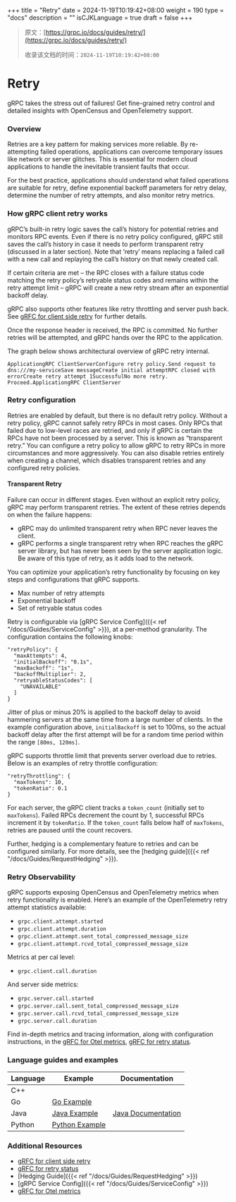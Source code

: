+++
title = "Retry"
date = 2024-11-19T10:19:42+08:00
weight = 190
type = "docs"
description = ""
isCJKLanguage = true
draft = false
+++

> 原文：[https://grpc.io/docs/guides/retry/](https://grpc.io/docs/guides/retry/)
>
> 收录该文档的时间：`2024-11-19T10:19:42+08:00`

# Retry

gRPC takes the stress out of failures! Get fine-grained retry control and detailed insights with OpenCensus and OpenTelemetry support.



### Overview

Retries are a key pattern for making services more reliable. By re-attempting failed operations, applications can overcome temporary issues like network or server glitches. This is essential for modern cloud applications to handle the inevitable transient faults that occur.

For the best practice, applications should understand what failed operations are suitable for retry, define exponential backoff parameters for retry delay, determine the number of retry attempts, and also monitor retry metrics.

### How gRPC client retry works

gRPC’s built-in retry logic saves the call’s history for potential retries and monitors RPC events. Even if there is no retry policy configured, gRPC still saves the call’s history in case it needs to perform transparent retry (discussed in a later section). Note that ‘retry’ means replacing a failed call with a new call and replaying the call’s history on that newly created call.

If certain criteria are met – the RPC closes with a failure status code matching the retry policy’s retryable status codes and remains within the retry attempt limit – gRPC will create a new retry stream after an exponential backoff delay.

gRPC also supports other features like retry throttling and server push back. See [gRFC for client side retry](https://github.com/grpc/proposal/blob/master/A6-client-retries.md) for further details.

Once the response header is received, the RPC is committed. No further retries will be attempted, and gRPC hands over the RPC to the application.

The graph below shows architectural overview of gRPC retry internal.

```
ApplicationgRPC ClientServerConfigure retry policy.Send request to dns:///my-serviceSave messageCreate initial attemptRPC closed with errorCreate retry attempt 1SuccessfulNo more retry. Proceed.ApplicationgRPC ClientServer
```

### Retry configuration

Retries are enabled by default, but there is no default retry policy. Without a retry policy, gRPC cannot safely retry RPCs in most cases. Only RPCs that failed due to low-level races are retried, and only if gRPC is certain the RPCs have not been processed by a server. This is known as “transparent retry.” You can configure a retry policy to allow gRPC to retry RPCs in more circumstances and more aggressively. You can also disable retries entirely when creating a channel, which disables transparent retries and any configured retry policies.

#### Transparent Retry

Failure can occur in different stages. Even without an explicit retry policy, gRPC may perform transparent retries. The extent of these retries depends on when the failure happens:

- gRPC may do unlimited transparent retry when RPC never leaves the client.
- gRPC performs a single transparent retry when RPC reaches the gRPC server library, but has never been seen by the server application logic. Be aware of this type of retry, as it adds load to the network.

You can optimize your application’s retry functionality by focusing on key steps and configurations that gRPC supports.

- Max number of retry attempts
- Exponential backoff
- Set of retryable status codes

Retry is configurable via [gRPC Service Config]({{< ref "/docs/Guides/ServiceConfig" >}}), at a per-method granularity. The configuration contains the following knobs:

```
"retryPolicy": {
  "maxAttempts": 4,
  "initialBackoff": "0.1s",
  "maxBackoff": "1s",
  "backoffMultiplier": 2,
  "retryableStatusCodes": [
    "UNAVAILABLE"
  ]
}
```

Jitter of plus or minus 20% is applied to the backoff delay to avoid hammering servers at the same time from a large number of clients. In the example configuration above, `initialBackoff` is set to 100ms, so the actual backoff delay after the first attempt will be for a random time period within the range `[80ms, 120ms]`.

gRPC supports throttle limit that prevents server overload due to retries. Below is an examples of retry throttle configuration:

```
"retryThrottling": {
  "maxTokens": 10,
  "tokenRatio": 0.1
}
```

For each server, the gRPC client tracks a `token_count` (initially set to `maxTokens`). Failed RPCs decrement the count by 1, successful RPCs increment it by `tokenRatio`. If the `token_count` falls below half of `maxTokens`, retries are paused until the count recovers.

Further, hedging is a complementary feature to retries and can be configured similarly. For more details, see the [hedging guide]({{< ref "/docs/Guides/RequestHedging" >}}).

### Retry Observability

gRPC supports exposing OpenCensus and OpenTelemetry metrics when retry functionality is enabled. Here’s an example of the OpenTelemetry retry attempt statistics available:

- `grpc.client.attempt.started`
- `grpc.client.attempt.duration`
- `grpc.client.attempt.sent_total_compressed_message_size`
- `grpc.client.attempt.rcvd_total_compressed_message_size`

Metrics at per cal level:

- `grpc.client.call.duration`

And server side metrics:

- `grpc.server.call.started`
- `grpc.server.call.sent_total_compressed_message_size`
- `grpc.server.call.rcvd_total_compressed_message_size`
- `grpc.server.call.duration`

Find in-depth metrics and tracing information, along with configuration instructions, in the [gRFC for Otel metrics](https://github.com/grpc/proposal/blob/master/A66-otel-stats.md), [gRFC for retry status](https://github.com/grpc/proposal/blob/master/A45-retry-stats.md).

### Language guides and examples

| Language | Example                                                      | Documentation                                                |
| -------- | ------------------------------------------------------------ | ------------------------------------------------------------ |
| C++      |                                                              |                                                              |
| Go       | [Go Example](https://github.com/grpc/grpc-go/tree/master/examples/features/retry) |                                                              |
| Java     | [Java Example](https://github.com/grpc/grpc-java/tree/master/examples/src/main/java/io/grpc/examples/retrying) | [Java Documentation](https://grpc.github.io/grpc-java/javadoc/io/grpc/ManagedChannelBuilder.html#enableRetry()) |
| Python   | [Python Example](https://github.com/grpc/grpc/tree/master/examples/python/retry) |                                                              |

### Additional Resources

- [gRFC for client side retry](https://github.com/grpc/proposal/blob/master/A6-client-retries.md)
- [gRFC for retry status](https://github.com/grpc/proposal/blob/master/A45-retry-stats.md)
- [Hedging Guide]({{< ref "/docs/Guides/RequestHedging" >}})
- [gRPC Service Config]({{< ref "/docs/Guides/ServiceConfig" >}})
- [gRFC for Otel metrics](https://github.com/grpc/proposal/blob/master/A66-otel-stats.md)
